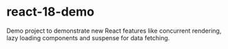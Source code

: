 # react-18-demo
Demo project to demonstrate new React features like concurrent rendering, lazy loading components and suspense for data fetching.
